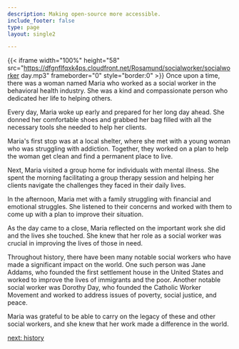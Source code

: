 ```yaml
---
description: Making open-source more accessible.
include_footer: false
type: page
layout: single2

---
```


{{< iframe width="100%" height="58" src="https://dfgnflfqxk4ps.cloudfront.net/Rosamund/socialworker/socialworker day.mp3" frameborder="0" style="border:0" >}}
Once upon a time, there was a woman named Maria who worked as a social worker in the behavioral health industry. She was a kind and compassionate person who dedicated her life to helping others.

Every day, Maria woke up early and prepared for her long day ahead. She donned her comfortable shoes and grabbed her bag filled with all the necessary tools she needed to help her clients.

Maria's first stop was at a local shelter, where she met with a young woman who was struggling with addiction. Together, they worked on a plan to help the woman get clean and find a permanent place to live.

Next, Maria visited a group home for individuals with mental illness. She spent the morning facilitating a group therapy session and helping her clients navigate the challenges they faced in their daily lives.

In the afternoon, Maria met with a family struggling with financial and emotional struggles. She listened to their concerns and worked with them to come up with a plan to improve their situation.

As the day came to a close, Maria reflected on the important work she did and the lives she touched. She knew that her role as a social worker was crucial in improving the lives of those in need.

Throughout history, there have been many notable social workers who have made a significant impact on the world. One such person was Jane Addams, who founded the first settlement house in the United States and worked to improve the lives of immigrants and the poor. Another notable social worker was Dorothy Day, who founded the Catholic Worker Movement and worked to address issues of poverty, social justice, and peace.

Maria was grateful to be able to carry on the legacy of these and other social workers, and she knew that her work made a difference in the world.


<a href="https://workdojos.com/socialworker/history">next: history</a>

